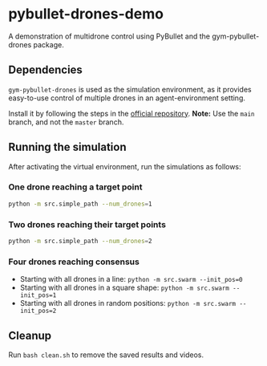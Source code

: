 # pybullet-drones-demo
A demonstration of multidrone control using PyBullet and the gym-pybullet-drones package.

## Dependencies

`gym-pybullet-drones` is used as the simulation environment, as it provides easy-to-use control of
multiple drones in an agent-environment setting.

Install it by following the steps in the [official repository](https://github.com/utiasDSL/gym-pybullet-drones/tree/main).
**Note:** Use the `main` branch, and not the `master` branch.

## Running the simulation

After activating the virtual environment, run the simulations as follows:

### One drone reaching a target point

```bash
python -m src.simple_path --num_drones=1
```

### Two drones reaching their target points

```bash
python -m src.simple_path --num_drones=2
```

### Four drones reaching consensus

- Starting with all drones in a line: `python -m src.swarm --init_pos=0`
- Starting with all drones in a square shape: `python -m src.swarm --init_pos=1`
- Starting with all drones in random positions: `python -m src.swarm --init_pos=2`


## Cleanup

Run ```bash clean.sh``` to remove the saved results and videos.
